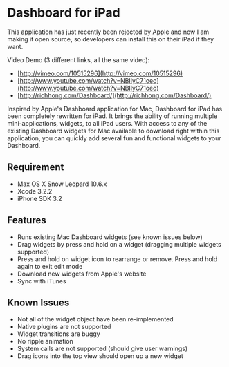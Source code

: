 Dashboard for iPad
==================

This application has just recently been rejected by Apple and now I am making it open source, so developers can install this on their iPad if they want.

Video Demo (3 different links, all the same video):

* [http://vimeo.com/10515296](http://vimeo.com/10515296)
* [http://www.youtube.com/watch?v=NBIlyC71oeo](http://www.youtube.com/watch?v=NBIlyC71oeo)
* [http://richhong.com/Dashboard/](http://richhong.com/Dashboard/)

Inspired by Apple's Dashboard application for Mac, Dashboard for iPad has been completely rewritten for iPad. It brings the ability of running multiple mini-applications, widgets, to all iPad users. With access to any of the existing Dashboard widgets for Mac available to download right within this application, you can quickly add several fun and functional widgets to your Dashboard.

Requirement
-----------

* Max OS X Snow Leopard 10.6.x
* Xcode 3.2.2
* iPhone SDK 3.2

Features
--------

* Runs existing Mac Dashboard widgets (see known issues below)
* Drag widgets by press and hold on a widget (dragging multiple widgets supported)
* Press and hold on widget icon to rearrange or remove. Press and hold again to exit edit mode
* Download new widgets from Apple's website
* Sync with iTunes

Known Issues
------------

* Not all of the widget object have been re-implemented
* Native plugins are not supported
* Widget transitions are buggy
* No ripple animation
* System calls are not supported (should give user warnings)
* Drag icons into the top view should open up a new widget
